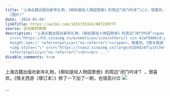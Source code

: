```yaml
---
title: "上海古籍出版社新年礼物，《柳如是绘人物园景册》的周边“闭门吟诗”[心]，很喜欢。《情关西游（增订本）》修了一下加了一刷，也很高兴\U0001F60A
  [图片]"
date: '2024-01-04'
linkTitle: https://weibo.com/1655755343/NAfZdhFTF
source: 张怡微的微博
description: "上海古籍出版社新年礼物，《柳如是绘人物园景册》的周边“闭门吟诗”<span class=\"url-icon\"><img alt=\"[心]\"
  src=\"https://h5.sinaimg.cn/m/emoticon/icon/others/l_xin-43af9086c0.png\" style=\"width:1em;
  height:1em;\" referrerpolicy=\"no-referrer\"></span>，很喜欢。《情关西游（增订本）》修了一下加了一刷，也很高兴\U0001F60A
  <img style=\"\" src=\"https://tvax2.sinaimg.cn/large/62b0d24fly1hlhetyan08j213j0u0gt6.jpg\"
  referrerpolicy=\"no-referrer\"><br><br> ..."
disable_comments: true
---
```

上海古籍出版社新年礼物，《柳如是绘人物园景册》的周边“闭门吟诗”<span class="url-icon"><img alt="[心]" src="https://h5.sinaimg.cn/m/emoticon/icon/others/l_xin-43af9086c0.png" style="width:1em; height:1em;" referrerpolicy="no-referrer"></span>，很喜欢。《情关西游（增订本）》修了一下加了一刷，也很高兴😊 <img style="" src="https://tvax2.sinaimg.cn/large/62b0d24fly1hlhetyan08j213j0u0gt6.jpg" referrerpolicy="no-referrer"><br><br> ...